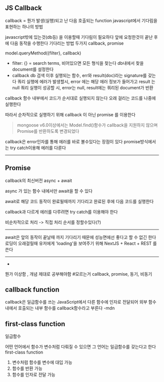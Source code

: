 ## JS Callback

callback = 뭔가 발생(실행)되고 난 다음 호출되는 function
javascript에서 기다림을 표현하는 하나의 방법

javascript밖에 있는것(db등) 을 이용할때 기다림이 필요하다
앞에 요청한것이 끝난 후에 다음 동작을 수행한다
기다리는 방법 두가지
callback, promise

model.queryMethod({filter}, callback)
- filter:
{} = search terms, 비어있으면 모든 형식을 찾는다
db내에서 찾을 document를 설정한다
- callback
db 검색 이후 실행되는 함수,
err와 result(doc)라는 signature를 갖는다
쿼리 실행에 에러가 발생할시, error 에는 해당 에러 정보가 들어가고 result 는 null
쿼리 실행이 성공할 시, error는 null, result에는 쿼리된 document가 반환


callback 함수 내부에서 코드가 순서대로 실행되지 않는다
오래 걸리는 코드를 나중에 실행한다

따라서 순차적으로 실행하기 위해 callback 이 아닌 promise 를 이용한다 


>mongoose v6.0이상에서는 Model.find()함수가 callback을 지원하지 않으며
Promise를 반환하도록 변경되었다

callback은 error인자를 통해 에러를 바로 볼수있다는 장점이 있다
promise방식에서는 try catch이용해 에러를 다룬다

---
## Promise

callback의 최신버전
async + await

async 가 있는 함수 내에서만 await을 할 수 있다

await로 해당 코드 동작이 완료될때까지 기다리고
완료된 후에 다음 코드를 실행한다

callback과 다르게 에러를 다루려면 try catch를 이용해야 한다

비순차적으로 처리 -> 직접 처리 순서를 정할수있다(?)

---

await은 앞의 동작이 끝날때 까지 기다리기 때문에 성능면에선 좋다고 할 수 없긴 한다
로딩이 오래걸릴때 유저에게 'loading'을 보여주기 위해 NextJS + React + REST 를 쓴다

---

+

뭔가 이상함 , 개념 제대로 공부해야함
#모르는거 callback, promise, 동기, 비동기

## callback function
callback은 일급함수를 쓰는 JavaScript에서
다른 함수에 인자로 전달되어 외부 함수 내에서 호출되는 내부 함수를 callback함수라고 부른다
-mdn

## first-class function
일급함수 

어떤 언어에서 함수가 변수처럼 다뤄질 수 있으면 그 언어는 일급함수를 갖는다고 한다
first-class function

1. 변수처럼 함수를 변수에 대입 가능
2. 함수를 반환 가능
3. 함수를 인자로 전달 가능





